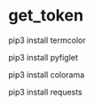 # get_token
pip3 install termcolor

pip3 install pyfiglet

pip3 install colorama

pip3 install requests

